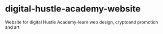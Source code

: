 # digital-hustle-academy-website
Website for digital Hustle Academy-learn web design, cryptoand promotion and art
